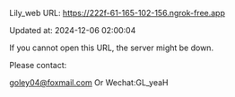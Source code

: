 Lily_web URL: https://222f-61-165-102-156.ngrok-free.app

Updated at: 2024-12-06 02:00:04

If you cannot open this URL, the server might be down.

Please contact: 

goley04@foxmail.com Or Wechat:GL_yeaH